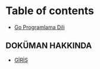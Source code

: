 # Table of contents

* [Go Programlama Dili](README.md)

## DOKÜMAN HAKKINDA <a id="dokuman-hakkinda"></a>

* [GİRİŞ](dokuman-hakkinda/giris.md)

